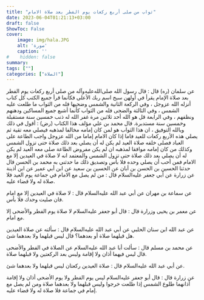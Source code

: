 ```yaml
---
title: "ثواب من صلى أربع ركعات يوم الفطر بعد صلاة الامام"
date: 2023-06-04T01:21:13+03:00
draft: false
ShowToc: False
cover:
    image: img/hala.JPG
    alt: 'صورة'
    caption: ''
#    hidden: false
summary: 
tags: [""]
categories: ["الصلاة"]
---
```

عن سلمان (ره) قال : قال رسول الله صلى‌الله‌عليه‌وآله من صلى أربع ركعات
يوم الفطر بعد صلاة الإمام يقرأ في أولهن سبح اسم ربك الأعلى فكأنما
قرأ جميع الكتب كل كتاب أنزله الله عزوجل ، وفي الركعة الثانية
والشمس وضحيها فله من الثواب ما طلعت عليه الشمس ، وفي الثالثة
والضحى فله من الثواب كأنما أشبع جميع المساكين ودهنهم ونظفهم ،
وفي الرابعة قل هو الله أحد ثلاثين مرة غفر الله له ذنب خمسين سنة
مستقبلة وخمسين سنة مستدبرة.
قال محمد بن علي مؤلف هذا الكتاب (رض) : أقول في ذلك وبالله
التوفيق ، ان هذا الثواب هو لمن كان إمامه مخالفا لمذهبه فيصلي معه تقية
ثم يصلي هذه الأربع ركعات للعيد فاما إذا كان الامام إماما من الله
عزوجل واجب الطاعة على العباد فصلى خلفه صلاة العيد لم يكن له أن
يصلي بعد ذلك صلاة حتى تزول الشمس وكذلك من كان إمامه موافقا
لمذهبه ان لم يكن مفروض الطاعة صلى معه العيد لم يكن له أن يصلي
بعد ذلك صلاة حتى تزول الشمس والمعتمد انه لا صلاة في العيدين إلا
مع الامام فمن أحب أن يصلي وحده فلا بأس وتصديق ذلك ما حدثني به
محمد بن الحسن قال حدثنا الحسين بن الحسن بن أبان عن الحسين بن سعيد
عن ابن أبي عمير عن ابن أذينة عن زرارة عن أبي جعفر عليه‌السلام قال : من
لم يصل مع الامام في جماعة يوم العيد فلا صلاة له ولا قضاء عليه.

عن
سماعة بن مهران عن أبي عبد الله عليه‌السلام قال : لا صلاة في العيدين إلا مع
امام فان صليت وحدك فلا بأس.

عن معمر بن يحيى وزرارة قال : قال أبو جعفر عليه‌السلام لا صلاة يوم الفطر
والأضحى إلا مع امام.

عن عبد الله
ابن سنان الحلبي عن أبي عبد الله عليه‌السلام قال : سألته عن صلاة العيدين هل
قبلهما صلاة أو بعدهما؟ قال ليس قبلهما ولا بعدهما شئ.

عن محمد بن مسلم قال : سألت أبا عبد الله عليه‌السلام عن الصلاة في الفطر
والأضحى قال ليس فيهما أذان ولا إقامة وليس بعد الركعتين ولا قبلهما
صلاة.

عن
أبي عبد الله عليه‌السلام قال : صلاة العيدين ركعتان ليس قبلهما ولا
بعدهما شئ.

عن زرارة قال : قال أبو جعفر عليه‌السلام ليس يوم الفطر ولا
يوم الأضحى أذان ولا إقامة أذانهما طلوع الشمس إذا طلعت خرجوا
وليس قبلهما ولا بعدهما صلاة ومن لم يصل مع إمام في جماعة فلا صلاة
له ولا قضاء عليه.

